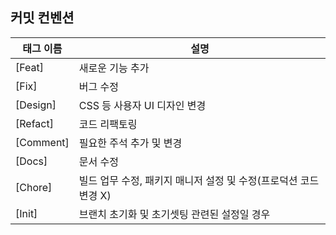 ## 커밋 컨벤션

| 태그 이름 | 설명                                                             |
| --------- | ---------------------------------------------------------------- |
| [Feat]    | 새로운 기능 추가                                                 |
| [Fix]     | 버그 수정                                                        |
| [Design]  | CSS 등 사용자 UI 디자인 변경                                     |
| [Refact]  | 코드 리팩토링                                                    |
| [Comment] | 필요한 주석 추가 및 변경                                         |
| [Docs]    | 문서 수정                                                        |
| [Chore]   | 빌드 업무 수정, 패키지 매니저 설정 및 수정(프로덕션 코드 변경 X) |
| [Init]    | 브랜치 초기화 및 초기셋팅 관련된 설정일 경우                     |
